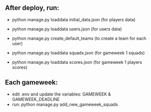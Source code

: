 ## After deploy, run:

- python manage.py loaddata initial_data.json  (for players data)
- python manage.py loaddata users.json         (for users data)
- python manage.py create_default_teams        (to create a team for each user)

- python manage.py loaddata squads.json        (for gameweek 1 squads)
- python manage.py loaddata scores.json        (for gameweek 1 players scores)

## Each gameweek:

- edit .env and update the variables: GAMEWEEK & GAMEWEEK_DEADLINE
- run: python manage.py add_new_gameweek_squads
